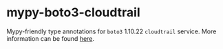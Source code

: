 # mypy-boto3-cloudtrail

Mypy-friendly type annotations for `boto3` 1.10.22 `cloudtrail` service.
More information can be found [here](https://github.com/vemel/mypy_boto3).